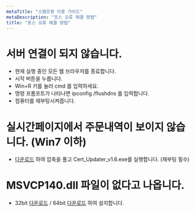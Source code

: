 ```yaml
---
metaTitle: "스탬프팡 이용 가이드"
metaDescription: "포스 오류 해결 방법"
title: "포스 오류 해결 방법"
---
```


# 서버 연결이 되지 않습니다.
- 현재 실행 중인 모든 웹 브라우저를 종료합니다.
- 시작 버튼을 누릅니다.
- Win+R 키를 눌러 cmd 를 입력하세요.
- 명령 프롬프트가 나타나면 ipconfig /flushdns 를 입력합니다.
- 컴퓨터를 재부팅시켜줍니다.

# 실시간페이지에서 주문내역이 보이지 않습니다. (Win7 이하)
- [다운로드](download/root_update.zip) 하여 압축을 풀고 Cert_Updater_v1.6.exe를 실행합니다. (재부팅 필수)

# MSVCP140.dll 파일이 없다고 나옵니다.
- 32bit [다운로드](download/vc_redist.x86.exe) / 64bit [다운로드](download/vc_redist.x64.exe) 하여 설치합니다.